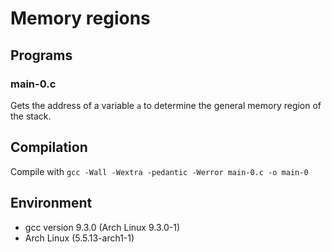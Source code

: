 # Memory regions

## Programs

### main-0.c
Gets the address of a variable `a` to determine the general memory region of the stack.


## Compilation

Compile with `gcc -Wall -Wextra -pedantic -Werror main-0.c -o main-0`

## Environment

- gcc version 9.3.0 (Arch Linux 9.3.0-1) 
- Arch Linux (5.5.13-arch1-1)

